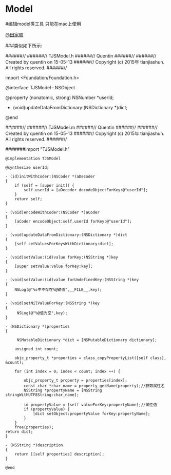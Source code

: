 # Model
#编辑model类工具 只能在mac上使用

[@田家顺](https://github.com/tjs101)

###类似如下所示:

######//
######//    TJSModel.h
######//    Quentin
######//
######//    Created by quentin on 15-05-13
######//    Copyright (c) 2015年 tianjiashun. All rights reserved.
######//

import <Foundation/Foundation.h>

@interface TJSModel : NSObject <NSCoding>

@property (nonatomic, strong) NSNumber *userId;

- (void)updateDataFromDictionary:(NSDictionary *)dict;

@end


######//
######//    TJSModel.m
######//    Quentin
######//
######//    Created by quentin on 15-05-13
######//    Copyright (c) 2015年 tianjiashun. All rights reserved.
######//

#######import "TJSModel.h"

    @implementation TJSModel

    @synthesize userId;

    - (id)initWithCoder:(NSCoder *)aDecoder
    {
        if (self = [super init]) {
            self.userId = [aDecoder decodeObjectForKey:@"userId"];
        }
        return self;
    }

    - (void)encodeWithCoder:(NSCoder *)aCoder
    {
        [aCoder encodeObject:self.userId forKey:@"userId"];
    }

    - (void)updateDataFromDictionary:(NSDictionary *)dict
    {
        [self setValuesForKeysWithDictionary:dict];
    }

    - (void)setValue:(id)value forKey:(NSString *)key
    {
        [super setValue:value forKey:key];
    }

    - (void)setValue:(id)value forUndefinedKey:(NSString *)key
    {
        NSLog(@"%s中不存在%@键值",__FILE__,key);
    }

    - (void)setNilValueForKey:(NSString *)key
    {
         NSLog(@"%@值为空",key);
    }

    - (NSDictionary *)properties            
    { 

         NSMutableDictionary *dict = [NSMutableDictionary dictionary];                

        unsigned int count;                

        objc_property_t *properties = class_copyPropertyList([self class], &count);                

        for (int index = 0; index < count; index ++) {                

            objc_property_t property = properties[index];                
            const char *char_name = property_getName(property);//获取属性名                
            NSString *propertyName = [NSString stringWithUTF8String:char_name];                

            id propertyValue = [self valueForKey:propertyName];//属性值                
            if (propertyValue) {                
                [dict setObject:propertyValue forKey:propertyName];                
            }                
        }                
        free(properties);                                
    return dict;            
    }            

    - (NSString *)description            
    {            
        return [[self properties] description];            
    }

    @end

